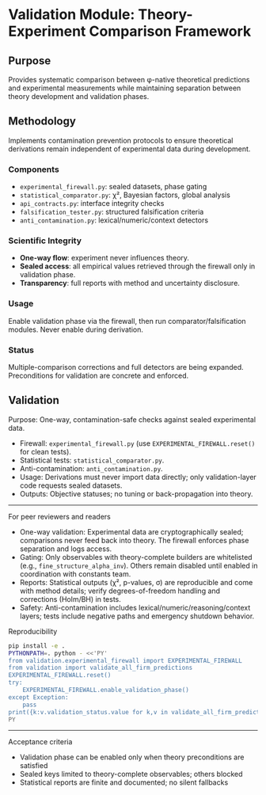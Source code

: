 # Validation Module: Theory-Experiment Comparison Framework

## Purpose
Provides systematic comparison between φ-native theoretical predictions and experimental measurements while maintaining separation between theory development and validation phases.

## Methodology
Implements contamination prevention protocols to ensure theoretical derivations remain independent of experimental data during development.

### Components
- `experimental_firewall.py`: sealed datasets, phase gating
- `statistical_comparator.py`: χ², Bayesian factors, global analysis
- `api_contracts.py`: interface integrity checks
- `falsification_tester.py`: structured falsification criteria
- `anti_contamination.py`: lexical/numeric/context detectors

### Scientific Integrity
- **One-way flow**: experiment never influences theory.
- **Sealed access**: all empirical values retrieved through the firewall only in validation phase.
- **Transparency**: full reports with method and uncertainty disclosure.

### Usage
Enable validation phase via the firewall, then run comparator/falsification modules. Never enable during derivation.

### Status
Multiple-comparison corrections and full detectors are being expanded. Preconditions for validation are concrete and enforced.

## Validation

Purpose: One-way, contamination-safe checks against sealed experimental data.

- Firewall: `experimental_firewall.py` (use `EXPERIMENTAL_FIREWALL.reset()` for clean tests).
- Statistical tests: `statistical_comparator.py`.
- Anti-contamination: `anti_contamination.py`.
- Usage: Derivations must never import data directly; only validation-layer code requests sealed datasets.
- Outputs: Objective statuses; no tuning or back-propagation into theory.

---

For peer reviewers and readers

- One-way validation: Experimental data are cryptographically sealed; comparisons never feed back into theory. The firewall enforces phase separation and logs access.
- Gating: Only observables with theory-complete builders are whitelisted (e.g., `fine_structure_alpha_inv`). Others remain disabled until enabled in coordination with constants team.
- Reports: Statistical outputs (χ², p-values, σ) are reproducible and come with method details; verify degrees-of-freedom handling and corrections (Holm/BH) in tests.
- Safety: Anti-contamination includes lexical/numeric/reasoning/context layers; tests include negative paths and emergency shutdown behavior.

Reproducibility

```bash
pip install -e .
PYTHONPATH=. python - <<'PY'
from validation.experimental_firewall import EXPERIMENTAL_FIREWALL
from validation import validate_all_firm_predictions
EXPERIMENTAL_FIREWALL.reset()
try:
    EXPERIMENTAL_FIREWALL.enable_validation_phase()
except Exception:
    pass
print({k:v.validation_status.value for k,v in validate_all_firm_predictions().items()})
PY
```

---

Acceptance criteria

- Validation phase can be enabled only when theory preconditions are satisfied
- Sealed keys limited to theory-complete observables; others blocked
- Statistical reports are finite and documented; no silent fallbacks
